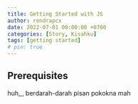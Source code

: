 ```yaml
---
title: Getting Started with JS
author: rendrapcx
date: 2022-07-01 00:00:00 +0700
categories: [Story, Kisahku]
tags: [getting started]
# pin: true
---
```


## Prerequisites

huh,,, berdarah-darah pisan pokokna mah
